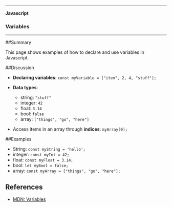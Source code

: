 ___

<strong>Javascript</strong>
<h3>Variables</h3>

---

##Summary

This page shows examples of how to declare and use variables in Javascript.

##Discussion

- **Declaring variables**:
  `const myVariable = ["item", 2, 4, "stuff"];`

- **Data types**:
  - string: `"stuff"`
  - integer: `42`
  - float: `3.14`
  - bool: `false`
  - array: `["things", "go", "here"]`


- Access items in an array through **indices**: `myArray[0];`


##Examples

- String: `const myString = 'hello';`
- integer: `const myInt = 42;`
- float: `const myFloat = 3.14;`
- bool: `let myBool = false;`
- array: `const myArray = ["things", "go", "here"];`

## References

- <a href="https://developer.mozilla.org/en-US/docs/Glossary/Variable">MDN: Variables</a>
